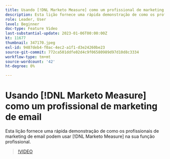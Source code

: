 ```yaml
---
title: Usando [!DNL Marketo Measure] como um profissional de marketing de email
description: Esta lição fornece uma rápida demonstração de como os profissionais de marketing de email podem usar [!DNL Marketo Measure] na sua função profissional.
role: Leader, User
level: Beginner
doc-type: Feature Video
last-substantial-update: 2023-01-06T00:00:00Z
kt: 11677
thumbnail: 347170.jpeg
exl-id: 9487deb4-f0ac-4ec2-a1f1-d3e24260be23
source-git-commit: 772ca501ddfe02d4c9f06580989d97d10d8c3334
workflow-type: tm+mt
source-wordcount: '42'
ht-degree: 0%

---
```


# Usando [!DNL Marketo Measure] como um profissional de marketing de email

Esta lição fornece uma rápida demonstração de como os profissionais de marketing de email podem usar [!DNL Marketo Measure] na sua função profissional.

>[!VIDEO](https://video.tv.adobe.com/v/347170/?quality=12&learn=on)
